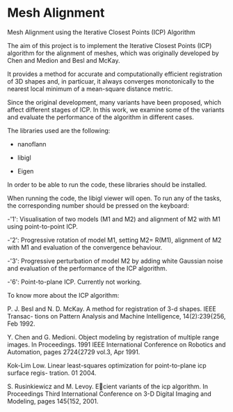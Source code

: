 # Mesh Alignment
Mesh Alignment using the Iterative Closest Points (ICP) Algorithm

The aim of this project is to implement the Iterative Closest Points (ICP) algorithm for the alignment of meshes, which was originally developed by Chen and Medion and Besl and McKay.

It provides a method for accurate and computationally efficient registration of 3D shapes and, in particuar, it always converges monotonically to the nearest local minimum of a mean-square distance metric. 

Since the original development, many variants have been proposed, which affect different stages of ICP. In this work, we examine some of the variants and evaluate the performance of the algorithm in different cases.

The libraries used are the following:

- nanoflann

- libigl

- Eigen

In order to be able to run the code, these libraries should be installed.

When running the code, the libigl viewer will open. To run any of the tasks, the corresponding number should be pressed on the keyboard:

-'1': Visualisation of two models (M1 and M2) and alignment of M2 with M1 using point-to-point ICP. 

-'2': Progressive rotation of model M1, setting M2= R(M1), alignment of M2 with M1 and evaluation of the convergence behaviour. 

-'3': Progressive perturbation of model M2 by adding white Gaussian noise and evaluation of the performance of the ICP algorithm.

-'6': Point-to-plane ICP. Currently not working.

To know more about the ICP algorithm:

P. J. Besl and N. D. McKay. A method for registration of 3-d shapes. IEEE Transac-
tions on Pattern Analysis and Machine Intelligence, 14(2):239{256, Feb 1992.

Y. Chen and G. Medioni. Object modeling by registration of multiple range images. In
Proceedings. 1991 IEEE International Conference on Robotics and Automation, pages
2724{2729 vol.3, Apr 1991.

Kok-Lim Low. Linear least-squares optimization for point-to-plane icp surface regis-
tration. 01 2004.

S. Rusinkiewicz and M. Levoy. Ecient variants of the icp algorithm. In Proceedings
Third International Conference on 3-D Digital Imaging and Modeling, pages 145{152,
2001.
